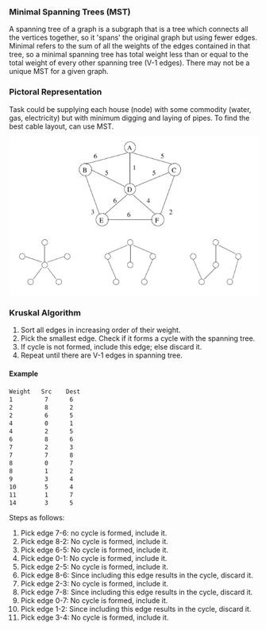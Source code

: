 ### Minimal Spanning Trees (MST)

A spanning tree of a graph is a subgraph that is a tree which connects all the vertices together, so it 'spans' the original graph but using fewer edges. Minimal refers to the sum of all the weights of the edges contained in that tree, so a minimal spanning tree has total weight less than or equal to the total weight of every other spanning tree (V-1 edges). There may not be a unique MST for a given graph.

### Pictoral Representation

Task could be supplying each house (node) with some commodity (water, gas, electricity) but with minimum digging and laying of pipes. To find the best cable layout, can use MST.

![b-nodes](../../images/MST.PNG)


### Kruskal Algorithm

1. Sort all edges in increasing order of their weight.
2. Pick the smallest edge. Check if it forms a cycle with the spanning tree.
3. If cycle is not formed, include this edge; else discard it.
4. Repeat until there are V-1 edges in spanning tree.

#### Example


``` 
Weight   Src    Dest
1         7      6
2         8      2
2         6      5
4         0      1
4         2      5
6         8      6
7         2      3
7         7      8
8         0      7
8         1      2
9         3      4
10        5      4
11        1      7
14        3      5
```

Steps as follows:
1. Pick edge 7-6: no cycle is formed, include it.
2. Pick edge 8-2: No cycle is formed, include it. 
3. Pick edge 6-5: No cycle is formed, include it. 
4. Pick edge 0-1: No cycle is formed, include it. 
5. Pick edge 2-5: No cycle is formed, include it. 
6. Pick edge 8-6: Since including this edge results in the cycle, discard it.
7. Pick edge 2-3: No cycle is formed, include it. 
8. Pick edge 7-8: Since including this edge results in the cycle, discard it.
9. Pick edge 0-7: No cycle is formed, include it. 
10. Pick edge 1-2: Since including this edge results in the cycle, discard it.
11. Pick edge 3-4: No cycle is formed, include it. 
